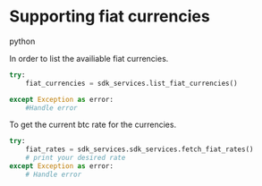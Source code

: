 # Supporting fiat currencies

<custom-tabs category="lang">
<div slot="title">python</div>
<section>


In order to list the availiable fiat currencies.
```python
try: 
    fiat_currencies = sdk_services.list_fiat_currencies()

except Exception as error:
    #Handle error
```

To get the current btc rate for the currencies.

```python
try:
    fiat_rates = sdk_services.sdk_services.fetch_fiat_rates()
    # print your desired rate 
except Exception as error:
    # Handle error

```

</section>
